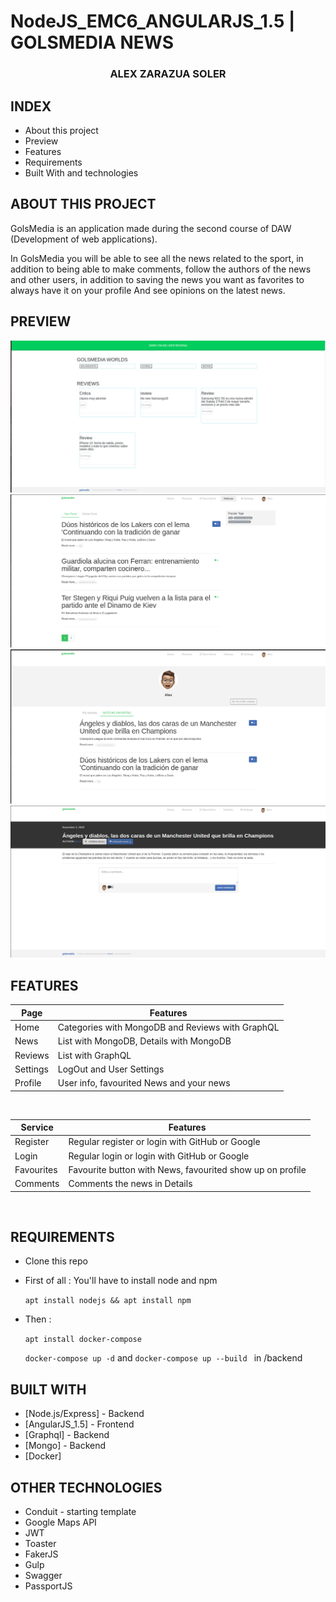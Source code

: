 # NodeJS_EMC6_ANGULARJS_1.5 | GOLSMEDIA NEWS 

<p align="center">

  <h3 align="center"><strong>ALEX ZARAZUA SOLER</strong></h3>

</p>

## INDEX

* About this project
* Preview 
* Features
* Requirements
* Built With and technologies

         
## ABOUT THIS PROJECT 

GolsMedia is an application made during the second course of DAW (Development of web applications).

In GolsMedia you will be able to see all the news related to the sport, in addition to being able to make comments, follow the authors of the news and other users, in addition to saving the news you want as favorites to always have it on your profile
And see opinions on the latest news.


## PREVIEW

  <a href="https://github.com/alexzarazuaa/golsmedia_Nodejs_ECMA6_angularjs1.5">
    <img src="frontend/img/README_H.png" alt="home">
    <br>
    <img src="frontend/img/README.png" alt="newsList">
    <br>
    <img src="frontend/img/README_2.png" alt="profile">
    <br>
    <img src="frontend/img/README_3.png" alt="details">

  </a>

  

## FEATURES


| Page | Features |
| - | - |
| Home | Categories with MongoDB and Reviews with GraphQL |
| News | List with MongoDB, Details with MongoDB |
| Reviews | List with GraphQL |
| Settings | LogOut and  User Settings |
| Profile | User info, favourited News and  your news |

<br>

| Service | Features |
| - | - |
| Register | Regular register or login with GitHub or Google |
| Login | Regular login or login with GitHub or Google |
| Favourites | Favourite button with News, favourited show up on profile  |
| Comments | Comments the news in Details |

<br>




## REQUIREMENTS
- Clone this repo
- First of all : You'll have to install node and npm 

  `apt install nodejs && apt install npm`
- Then :

    `apt install docker-compose`

   `docker-compose up -d` and `docker-compose up --build ` in /backend

## BUILT WITH

* [Node.js/Express] - Backend
* [AngularJS_1.5] - Frontend
* [Graphql] - Backend
* [Mongo] - Backend
* [Docker] 

## OTHER TECHNOLOGIES
 * Conduit - starting template
 * Google Maps API
 * JWT
 * Toaster
 * FakerJS
 * Gulp
 * Swagger
 * PassportJS


